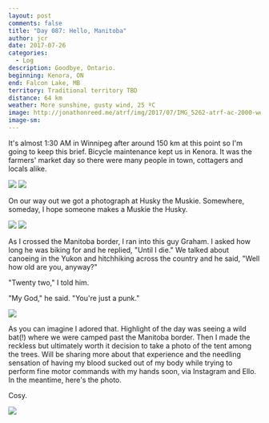 ```yaml
---
layout: post
comments: false
title: "Day 087: Hello, Manitoba"
author: jcr
date: 2017-07-26
categories:
  - Log
description: Goodbye, Ontario.
beginning: Kenora, ON
end: Falcon Lake, MB
territory: Traditional territory TBD
distance: 64 km
weather: More sunshine, gusty wind, 25 ºC
image: http://jonathonreed.me/atrf/img/2017/07/IMG_5262-atrf-ac-2000-web.jpg
image-sm:
---
```


It's almost 1:30 AM in Winnipeg after around 150 km at this point so I'm going to keep this brief. Bicycle maintenance kept us in Kenora. It was the farmers' market day so there were many people in town, cottagers and locals alike. 

<img src="http://jonathonreed.me/atrf/img/2017/07/IMG_5222-atrf-ac-2000-web.jpg">

<img src="http://jonathonreed.me/atrf/img/2017/07/IMG_5228-atrf-ac-2000-web.jpg">

On our way out we got a photograph at Husky the Muskie. Somewhere, someday, I hope someone makes a Muskie the Husky.

<img src="http://jonathonreed.me/atrf/img/2017/07/IMG_5239-atrf-ac-2000-web.jpg">

<img src="http://jonathonreed.me/atrf/img/2017/07/IMG_5249-atrf-ac-2000-web.jpg">

As I crossed the Manitoba border, I ran into this guy Graham. I asked how long he was biking for and he replied, "Until I die." We talked about canoeing in the Yukon and hitchhiking across the country and he said, "Well how old are you, anyway?"

"Twenty two," I told him.

"My God," he said. "You're just a punk."

<img src="http://jonathonreed.me/atrf/img/2017/07/IMG_5255-atrf-ac-2000-web.jpg">

As you can imagine I adored that. Highlight of the day was seeing a wild bat(!) where we were camped past the Manitoba border. Then I made the reckless but ultimately worth it decision to take a photo of the tent among the trees. Will be sharing more about that experience and the needling sensation of having my blood sucked out of my body while trying to perform fine motor commands with my hands soon, via Instagram and Ello. In the meantime, here's the photo.

Cosy.

<img src="http://jonathonreed.me/atrf/img/2017/07/IMG_5372-atrf-jcr-2000-web.jpg">